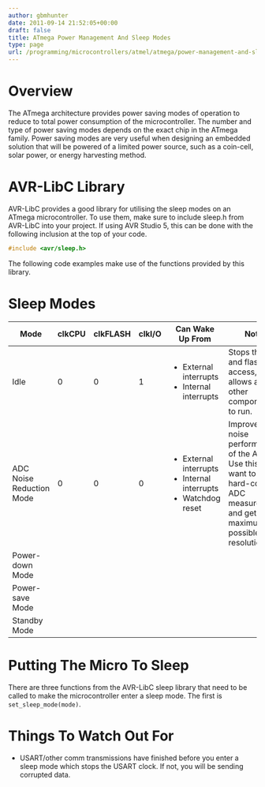 ```yaml
---
author: gbmhunter
date: 2011-09-14 21:52:05+00:00
draft: false
title: ATmega Power Management And Sleep Modes
type: page
url: /programming/microcontrollers/atmel/atmega/power-management-and-sleep-modes
---
```


# Overview

The ATmega architecture provides power saving modes of operation to reduce to total power consumption of the microcontroller. The number and type of power saving modes depends on the exact chip in the ATmega family. Power saving modes are very useful when designing an embedded solution that will be powered of a limited power source, such as a coin-cell, solar power, or energy harvesting method.

# AVR-LibC Library

AVR-LibC provides a good library for utilising the sleep modes on an ATmega microcontroller. To use them, make sure to include sleep.h from AVR-LibC into your project. If using AVR Studio 5, this can be done with the following inclusion at the top of your code.

```c    
#include <avr/sleep.h>
```

The following code examples make use of the functions provided by this library.

# Sleep Modes

<table>
	<thead>
		<tr>
			<th>Mode</th>
			<th>clkCPU</th>
			<th>clkFLASH</th>
			<th>clkI/O</th>
			<th>Can Wake Up From</th>
			<th>Notes</th>
		</tr>
	</thead>
<tbody >
<tr >

<td >Idle
</td>

<td >0
</td>

<td >0
</td>

<td >1
</td>

<td >
<ul>
	<li>External interrupts</li>
	<li>Internal interrupts</li>
</ul>
</td>

<td >Stops the cpu and flash access, but allows all other components to run.
</td>
</tr>
<tr >

<td >ADC Noise Reduction Mode
</td>

<td >0
</td>

<td >0
</td>

<td >0
</td>

<td >
<ul>
	<li>External interrupts</li>
	<li>Internal interrupts</li>
	<li>Watchdog reset</li>
</ul>
</td>

<td >Improves the noise performance of the ADC. Use this if you want to do hard-core ADC measurements and get the maximum possible resolution.
</td>
</tr>
<tr >

<td >Power-down Mode
</td>

<td >
</td>

<td >
</td>

<td >
</td>

<td >
</td>

<td >
</td>
</tr>
<tr >

<td >Power-save Mode
</td>

<td >
</td>

<td >
</td>

<td >
</td>

<td >
</td>

<td >
</td>
</tr>
<tr >

<td >Standby Mode
</td>

<td >
</td>

<td >
</td>

<td >
</td>

<td >
</td>

<td >
</td>
</tr>
</tbody>
</table>


# Putting The Micro To Sleep


There are three functions from the AVR-LibC sleep library that need to be called to make the microcontroller enter a sleep mode. The first is `set_sleep_mode(mode)`.


# Things To Watch Out For

* USART/other comm transmissions have finished before you enter a sleep mode which stops the USART clock. If not, you will be sending corrupted data.